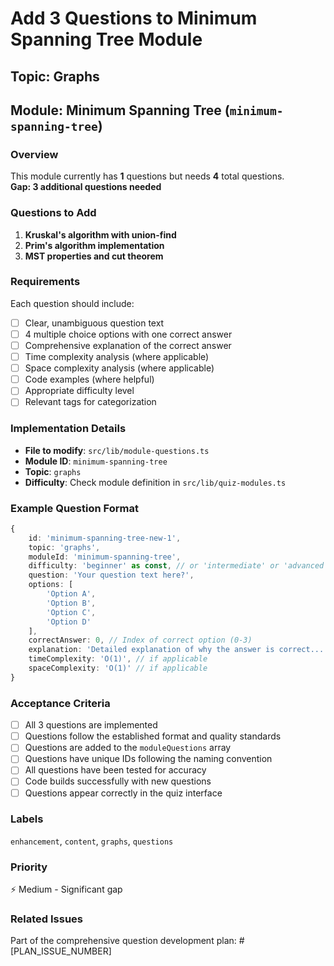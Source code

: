 # Add 3 Questions to Minimum Spanning Tree Module

## Topic: Graphs
## Module: Minimum Spanning Tree (`minimum-spanning-tree`)

### Overview
This module currently has **1** questions but needs **4** total questions.  
**Gap: 3 additional questions needed**

### Questions to Add

1. **Kruskal's algorithm with union-find**
2. **Prim's algorithm implementation**
3. **MST properties and cut theorem**

### Requirements
Each question should include:
- [ ] Clear, unambiguous question text
- [ ] 4 multiple choice options with one correct answer
- [ ] Comprehensive explanation of the correct answer
- [ ] Time complexity analysis (where applicable)
- [ ] Space complexity analysis (where applicable)
- [ ] Code examples (where helpful)
- [ ] Appropriate difficulty level
- [ ] Relevant tags for categorization

### Implementation Details
- **File to modify**: `src/lib/module-questions.ts`
- **Module ID**: `minimum-spanning-tree`
- **Topic**: `graphs`
- **Difficulty**: Check module definition in `src/lib/quiz-modules.ts`

### Example Question Format
```typescript
{
    id: 'minimum-spanning-tree-new-1',
    topic: 'graphs',
    moduleId: 'minimum-spanning-tree',
    difficulty: 'beginner' as const, // or 'intermediate' or 'advanced'
    question: 'Your question text here?',
    options: [
        'Option A',
        'Option B', 
        'Option C',
        'Option D'
    ],
    correctAnswer: 0, // Index of correct option (0-3)
    explanation: 'Detailed explanation of why the answer is correct...',
    timeComplexity: 'O(1)', // if applicable
    spaceComplexity: 'O(1)' // if applicable
}
```

### Acceptance Criteria
- [ ] All 3 questions are implemented
- [ ] Questions follow the established format and quality standards
- [ ] Questions are added to the `moduleQuestions` array
- [ ] Questions have unique IDs following the naming convention
- [ ] All questions have been tested for accuracy
- [ ] Code builds successfully with new questions
- [ ] Questions appear correctly in the quiz interface

### Labels
`enhancement`, `content`, `graphs`, `questions`

### Priority
⚡ Medium - Significant gap

### Related Issues
Part of the comprehensive question development plan: #[PLAN_ISSUE_NUMBER]